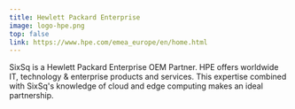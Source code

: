 ```yaml
---
title: Hewlett Packard Enterprise
image: logo-hpe.png
top: false
link: https://www.hpe.com/emea_europe/en/home.html
---
```


SixSq is a Hewlett Packard Enterprise OEM Partner. HPE offers worldwide IT, technology & enterprise products and services. This expertise combined with SixSq's knowledge of cloud and edge computing makes an ideal partnership. 
